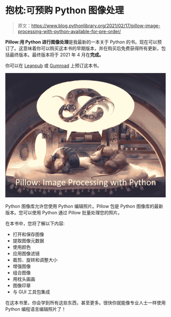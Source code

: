 # 抱枕:可预购 Python 图像处理

> 原文：<https://www.blog.pythonlibrary.org/2021/02/17/pillow-image-processing-with-python-available-for-pre-order/>

**Pillow:用 Python 进行图像处理**是我最新的一本关于 Python 的书。现在可以预订了。这意味着你可以购买这本书的早期版本，并在购买后免费获得所有更新，包括最终版本。最终版本将于 2021 年 4 月在**完成。**

你可以在 [Leanpub](https://leanpub.com/pillow/) 或 [Gumroad](https://gum.co/pypillow) 上预订这本书。

[![Pillow: Image Processing with Python Kickstarter](img/39680f2ee57a09616ad1aac0891d2b86.png)](https://leanpub.com/pillow/)

Python 图像库允许您使用 Python 编辑照片。Pillow 包是 Python 图像库的最新版本。您可以使用 Python 通过 Pillow 批量处理您的照片。

在本书中，您将了解以下内容:

*   打开和保存图像
*   提取图像元数据
*   使用颜色
*   应用图像滤镜
*   裁剪、旋转和调整大小
*   增强图像
*   组合图像
*   用枕头画画
*   图像印章
*   与 GUI 工具包集成

在这本书里，你会学到所有这些东西，甚至更多。很快你就能像专业人士一样使用 Python 编程语言编辑照片了！
